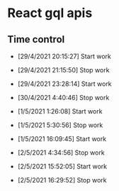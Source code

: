 # React gql apis

## Time control

- [29/4/2021 20:15:27] Start work
- [29/4/2021 21:15:50] Stop work


- [29/4/2021 23:28:14] Start work
- [30/4/2021 4:40:46] Stop work

- [1/5/2021 1:26:08] Start work
- [1/5/2021 5:30:56] Stop work
  
- [1/5/2021 16:09:45] Start work
- [2/5/2021 4:34:56] Stop work

- [2/5/2021 15:52:05] Start work
- [2/5/2021 16:29:52] Stop work